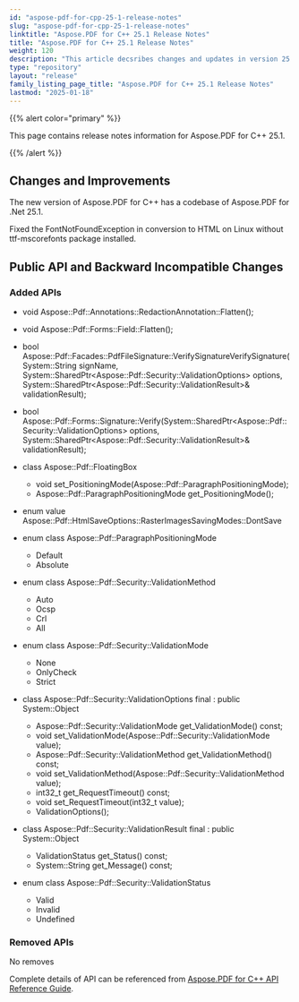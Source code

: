 ```yaml
---
id: "aspose-pdf-for-cpp-25-1-release-notes"
slug: "aspose-pdf-for-cpp-25-1-release-notes"
linktitle: "Aspose.PDF for C++ 25.1 Release Notes"
title: "Aspose.PDF for C++ 25.1 Release Notes"
weight: 120
description: "This article decsribes changes and updates in version 25.1 of Aspose.PDF for C++ library"
type: "repository"
layout: "release"
family_listing_page_title: "Aspose.PDF for C++ 25.1 Release Notes"
lastmod: "2025-01-18"
---
```


{{% alert color="primary" %}}

This page contains release notes information for Aspose.PDF for C++ 25.1.

{{% /alert %}}

## Changes and Improvements

The new version of Aspose.PDF for C++ has a codebase of Aspose.PDF for .Net 25.1.

Fixed the FontNotFoundException in conversion to HTML on Linux without ttf-mscorefonts package installed.

## Public API and Backward Incompatible Changes

### Added APIs

* void Aspose::Pdf::Annotations::RedactionAnnotation::Flatten();
* void Aspose::Pdf::Forms::Field::Flatten();

* bool Aspose::Pdf::Facades::PdfFileSignature::VerifySignatureVerifySignature(System::String signName, System::SharedPtr&lt;Aspose::Pdf::Security::ValidationOptions&gt; options, System::SharedPtr&lt;Aspose::Pdf::Security::ValidationResult&gt;&amp; validationResult);
* bool Aspose::Pdf::Forms::Signature::Verify(System::SharedPtr&lt;Aspose::Pdf::Security::ValidationOptions&gt; options, System::SharedPtr&lt;Aspose::Pdf::Security::ValidationResult&gt;&amp; validationResult);

* class Aspose::Pdf::FloatingBox
    * void set_PositioningMode(Aspose::Pdf::ParagraphPositioningMode);
    * Aspose::Pdf::ParagraphPositioningMode get_PositioningMode();

* enum value Aspose::Pdf::HtmlSaveOptions::RasterImagesSavingModes::DontSave

* enum class Aspose::Pdf::ParagraphPositioningMode
    * Default
    * Absolute

* enum class Aspose::Pdf::Security::ValidationMethod
    * Auto
    * Ocsp
    * Crl
    * All

* enum class Aspose::Pdf::Security::ValidationMode
    * None
    * OnlyCheck
    * Strict

* class Aspose::Pdf::Security::ValidationOptions final : public System::Object
    * Aspose::Pdf::Security::ValidationMode get_ValidationMode() const;
    * void set_ValidationMode(Aspose::Pdf::Security::ValidationMode value);
    * Aspose::Pdf::Security::ValidationMethod get_ValidationMethod() const;
    * void set_ValidationMethod(Aspose::Pdf::Security::ValidationMethod value);
    * int32_t get_RequestTimeout() const;
    * void set_RequestTimeout(int32_t value);
    * ValidationOptions();

* class Aspose::Pdf::Security::ValidationResult final : public System::Object
    * ValidationStatus get_Status() const;
    * System::String get_Message() const;

* enum class Aspose::Pdf::Security::ValidationStatus
    * Valid
    * Invalid
    * Undefined

### Removed APIs

No removes

Complete details of API can be referenced from [Aspose.PDF for C++ API Reference Guide](https://reference.aspose.com/pdf/cpp).
